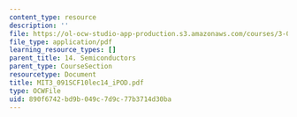 ```yaml
---
content_type: resource
description: ''
file: https://ol-ocw-studio-app-production.s3.amazonaws.com/courses/3-091sc-introduction-to-solid-state-chemistry-fall-2010/890f6742bd9b049c7d9c77b3714d30ba_MIT3_091SCF10lec14_iPOD.pdf
file_type: application/pdf
learning_resource_types: []
parent_title: 14. Semiconductors
parent_type: CourseSection
resourcetype: Document
title: MIT3_091SCF10lec14_iPOD.pdf
type: OCWFile
uid: 890f6742-bd9b-049c-7d9c-77b3714d30ba
---
```

